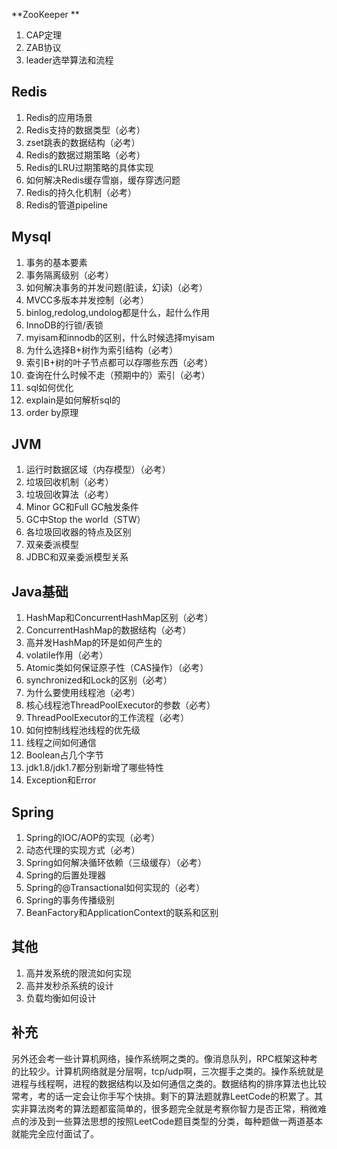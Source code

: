 **ZooKeeper
**

1. CAP定理
2. ZAB协议
3. leader选举算法和流程

##  

## **Redis**

1. Redis的应用场景
2. Redis支持的数据类型（必考）
3. zset跳表的数据结构（必考）
4. Redis的数据过期策略（必考）
5. Redis的LRU过期策略的具体实现
6. 如何解决Redis缓存雪崩，缓存穿透问题
7. Redis的持久化机制（必考）
8. Redis的管道pipeline

##  

## **Mysql**

1. 事务的基本要素
2. 事务隔离级别（必考）
3. 如何解决事务的并发问题(脏读，幻读)（必考）
4. MVCC多版本并发控制（必考）
5. binlog,redolog,undolog都是什么，起什么作用
6. InnoDB的行锁/表锁
7. myisam和innodb的区别，什么时候选择myisam
8. 为什么选择B+树作为索引结构（必考）
9. 索引B+树的叶子节点都可以存哪些东西（必考）
10. 查询在什么时候不走（预期中的）索引（必考）
11. sql如何优化
12. explain是如何解析sql的
13. order by原理

##  

## **JVM**

1. 运行时数据区域（内存模型）（必考）
2. 垃圾回收机制（必考）
3. 垃圾回收算法（必考）
4. Minor GC和Full GC触发条件
5. GC中Stop the world（STW）
6. 各垃圾回收器的特点及区别
7. 双亲委派模型
8. JDBC和双亲委派模型关系

##  

## **Java基础**

1. HashMap和ConcurrentHashMap区别（必考）
2. ConcurrentHashMap的数据结构（必考）
3. 高并发HashMap的环是如何产生的
4. volatile作用（必考）
5. Atomic类如何保证原子性（CAS操作）（必考）
6. synchronized和Lock的区别（必考）
7. 为什么要使用线程池（必考）
8. 核心线程池ThreadPoolExecutor的参数（必考）
9. ThreadPoolExecutor的工作流程（必考）
10. 如何控制线程池线程的优先级
11. 线程之间如何通信
12. Boolean占几个字节
13. jdk1.8/jdk1.7都分别新增了哪些特性
14. Exception和Error

##  

## **Spring**

1. Spring的IOC/AOP的实现（必考）
2. 动态代理的实现方式（必考）
3. Spring如何解决循环依赖（三级缓存）（必考）
4. Spring的后置处理器
5. Spring的@Transactional如何实现的（必考）
6. Spring的事务传播级别
7. BeanFactory和ApplicationContext的联系和区别

##  

## **其他**

1. 高并发系统的限流如何实现
2. 高并发秒杀系统的设计
3. 负载均衡如何设计

##  

## **补充**

另外还会考一些计算机网络，操作系统啊之类的。像消息队列，RPC框架这种考的比较少。计算机网络就是分层啊，tcp/udp啊，三次握手之类的。操作系统就是进程与线程啊，进程的数据结构以及如何通信之类的。数据结构的排序算法也比较常考，考的话一定会让你手写个快排。剩下的算法题就靠LeetCode的积累了。其实非算法岗考的算法题都蛮简单的，很多题完全就是考察你智力是否正常，稍微难点的涉及到一些算法思想的按照LeetCode题目类型的分类，每种题做一两道基本就能完全应付面试了。